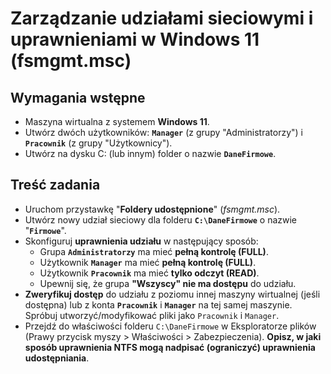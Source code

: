 # Zarządzanie udziałami sieciowymi i uprawnieniami w Windows 11 (fsmgmt.msc)
## Wymagania wstępne
- Maszyna wirtualna z systemem **Windows 11**.
- Utwórz dwóch użytkowników: **`Manager`** (z grupy "Administratorzy") i **`Pracownik`** (z grupy "Użytkownicy").
- Utwórz na dysku C: (lub innym) folder o nazwie **`DaneFirmowe`**.
## Treść zadania
- Uruchom przystawkę "**Foldery udostępnione**" (_fsmgmt.msc_).
- Utwórz nowy udział sieciowy dla folderu **`C:\DaneFirmowe`** o nazwie "**`Firmowe`**".
- Skonfiguruj **uprawnienia udziału** w następujący sposób:
    - Grupa **`Administratorzy`** ma mieć **pełną kontrolę (FULL)**.
    - Użytkownik **`Manager`** ma mieć **pełną kontrolę (FULL)**.
    - Użytkownik **`Pracownik`** ma mieć **tylko odczyt (READ)**.
    - Upewnij się, że grupa **"Wszyscy" nie ma dostępu** do udziału.
- **Zweryfikuj dostęp** do udziału z poziomu innej maszyny wirtualnej (jeśli dostępna) lub z konta **`Pracownik`** i **`Manager`** na tej samej maszynie. Spróbuj utworzyć/modyfikować pliki jako `Pracownik` i `Manager`.
- Przejdź do właściwości folderu `C:\DaneFirmowe` w Eksploratorze plików (Prawy przycisk myszy > Właściwości > Zabezpieczenia). **Opisz, w jaki sposób uprawnienia NTFS mogą nadpisać (ograniczyć) uprawnienia udostępniania**.
